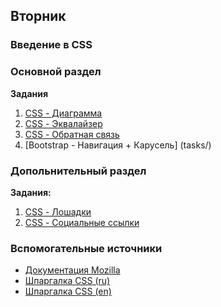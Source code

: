 ## Вторник


### Введение в CSS

### Основной раздел


**Задания**
1. [CSS - Диаграмма](tasks/diagramm.md)
2. [CSS - Эквалайзер](tasks/equalizer.md)
3. [CSS - Обратная связь](tasks/feedback.md)
4. [Bootstrap - Навигация + Карусель] (tasks/)


### Допольнительный раздел

**Задания:**

1. [CSS - Лошадки](tasks/horses.md)
2. [CSS - Социальные ссылки](tasks/social.md)

### Вспомогательные источники

- [Документация Mozilla](https://developer.mozilla.org/ru/docs/Web/CSS)
- [Шпаргалка CSS (ru)](https://www.exlab.net/files/tools/sheets/css/css.png)
- [Шпаргалка CSS (en)](https://cdn.makeawebsitehub.com/wp-content/uploads/2016/05/css-cheat-sheet-2016-1.jpg)

